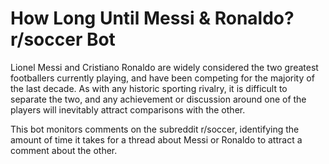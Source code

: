 How Long Until Messi & Ronaldo? r/soccer Bot
============================================

Lionel Messi and Cristiano Ronaldo are widely considered the two greatest footballers currently playing, and have been competing for the majority of the last decade.
As with any historic sporting rivalry, it is difficult to separate the two, and any achievement or discussion around one of the players will inevitably attract comparisons with the other.

This bot monitors comments on the subreddit r/soccer, identifying the amount of time it takes for a thread about Messi or Ronaldo to attract a comment about the other.
